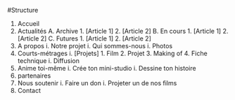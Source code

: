 #Structure

1. Accueil
2. Actualités
	A. Archive
		1. [Article 1]
		2. [Article 2]
	B. En cours
		1. [Article 1]
		2. [Article 2]
	C. Futures
		1. [Article 1]
		2. [Article 2]
3. A propos
	i. Notre projet
	i. Qui sommes-nous
	i. Photos
4. Courts-métrages
	i. [Projets]
		1. Film
		2. Projet
		3. Making of
		4. Fiche technique
	i. Diffusion
5. Anime toi-même
	i. Crée ton mini-studio
	i. Dessine ton histoire
6. partenaires
7. Nous soutenir
	i. Faire un don
	i. Projeter un de nos films
8. Contact